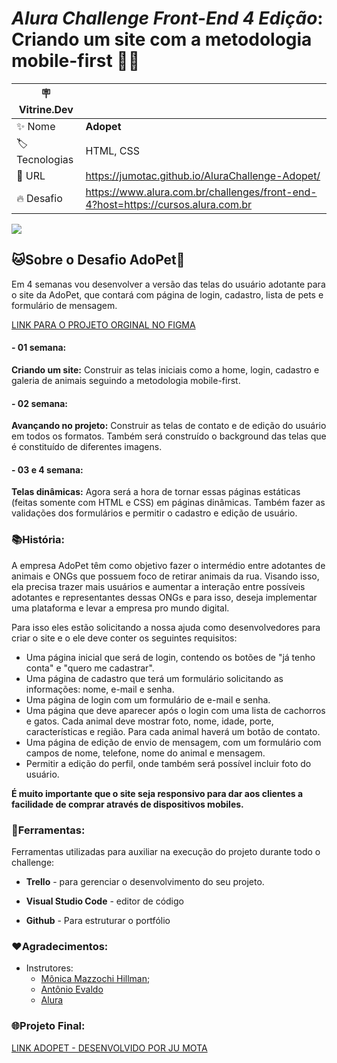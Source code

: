 # _Alura Challenge Front-End 4 Edição_: Criando um site com a metodologia mobile-first :woman_technologist:


| :placard: Vitrine.Dev |     |
| ------------- | --- |
| :sparkles: Nome | **Adopet** 
| :label: Tecnologias | HTML, CSS 
| :rocket: URL | https://jumotac.github.io/AluraChallenge-Adopet/
| :fire: Desafio | https://www.alura.com.br/challenges/front-end-4?host=https://cursos.alura.com.br

![](https://jumotac.github.io/AluraChallenge-Adopet/#vitrinedev)

## :cat:Sobre o Desafio AdoPet:dog:

Em 4 semanas vou desenvolver a versão das telas do usuário adotante para o site da AdoPet, que contará com página de login, cadastro, lista de pets e formulário de mensagem. 

[LINK PARA O PROJETO ORGINAL NO FIGMA](https://www.figma.com/file/TlfkDoIu8uyjZNla1T8TpH/Challenge---Adopet) 

#### - 01 semana:

**Criando um site:** Construir as telas iniciais como a home, login, cadastro e galeria de animais seguindo a metodologia mobile-first.

#### - 02 semana:

**Avançando no projeto:** Construir as telas de contato e de edição do usuário em todos os formatos. Também será construído o background das telas que é constituído de diferentes imagens.

#### - 03 e 4 semana:

**Telas dinâmicas:** Agora será a hora de tornar essas páginas estáticas (feitas somente com HTML e CSS) em páginas dinâmicas. Também fazer as validações dos formulários e permitir o cadastro e edição de usuário.




### :books:História:

A empresa AdoPet têm como objetivo fazer o intermédio entre adotantes de animais e ONGs que possuem foco de retirar animais da rua. Visando isso, ela precisa trazer mais usuários e aumentar a interação entre possíveis adotantes e representantes dessas ONGs e para isso, deseja implementar uma plataforma e levar a empresa pro mundo digital.

Para isso eles estão solicitando a nossa ajuda como desenvolvedores para criar o site e o ele deve conter os seguintes requisitos:

- Uma página inicial que será de login, contendo os botões de "já tenho conta" e "quero me cadastrar".
- Uma página de cadastro que terá um formulário solicitando as informações: nome, e-mail e senha.
- Uma página de login com um formulário de e-mail e senha.
- Uma página que deve aparecer após o login com uma lista de cachorros e gatos. Cada animal deve mostrar foto, nome, idade, porte, características e região. Para cada animal haverá um botão de contato.
- Uma página de edição de envio de mensagem, com um formulário com campos de nome, telefone, nome do animal e mensagem.
- Permitir a edição do perfil, onde também será possível incluir foto do usuário.

**É muito importante que o site seja responsivo para dar aos clientes a facilidade de comprar através de dispositivos mobiles.**



### :wrench:Ferramentas:

Ferramentas utilizadas para auxiliar na execução do projeto durante todo o challenge:

- **Trello** - para gerenciar o desenvolvimento do seu projeto.

- **Visual Studio Code** - editor de código

- **Github** - Para estruturar o portfólio 

  

### :heart:Agradecimentos:  

- Instrutores: 
  - [Mônica Mazzochi Hillman](https://www.linkedin.com/in/monicamhillman/);
  - [Antônio Evaldo](https://www.linkedin.com/in/antonio-evaldo/)
  - [Alura](www.alura.com.br)   


### :globe_with_meridians:Projeto Final: 

[LINK ADOPET - DESENVOLVIDO POR JU MOTA](https://jumotac.github.io/AluraChallenge-Adopet/) 
